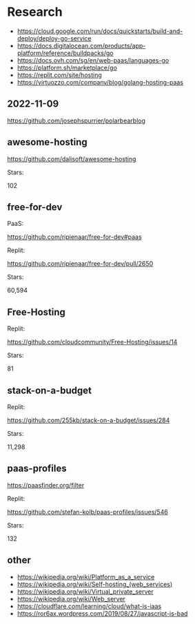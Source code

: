 # Research

- https://cloud.google.com/run/docs/quickstarts/build-and-deploy/deploy-go-service
- https://docs.digitalocean.com/products/app-platform/reference/buildpacks/go
- https://docs.ovh.com/sg/en/web-paas/languages-go
- https://platform.sh/marketplace/go
- https://replit.com/site/hosting
- https://virtuozzo.com/company/blog/golang-hosting-paas

## 2022-11-09

https://github.com/josephspurrier/polarbearblog

## awesome-hosting

https://github.com/dalisoft/awesome-hosting

Stars:

102

## free-for-dev

PaaS:

https://github.com/ripienaar/free-for-dev#paas

Replit:

https://github.com/ripienaar/free-for-dev/pull/2650

Stars:

60,594

## Free-Hosting

Replit:

https://github.com/cloudcommunity/Free-Hosting/issues/14

Stars:

81

## stack-on-a-budget

Replit:

https://github.com/255kb/stack-on-a-budget/issues/284

Stars:

11,298

## paas-profiles

https://paasfinder.org/filter

Replit:

https://github.com/stefan-kolb/paas-profiles/issues/546

Stars:

132

## other

- <https://wikipedia.org/wiki/Platform_as_a_service>
- <https://wikipedia.org/wiki/Self-hosting_(web_services)>
- <https://wikipedia.org/wiki/Virtual_private_server>
- <https://wikipedia.org/wiki/Web_server>
- https://cloudflare.com/learning/cloud/what-is-iaas
- https://ror6ax.wordpress.com/2019/08/27/javascript-is-bad
